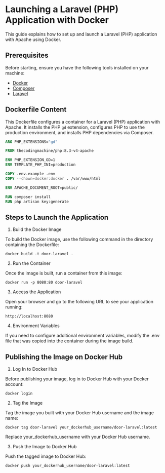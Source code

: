 # Launching a Laravel (PHP) Application with Docker

This guide explains how to set up and launch a Laravel (PHP) application with Apache using Docker.

## Prerequisites

Before starting, ensure you have the following tools installed on your machine:

- [Docker](https://www.docker.com/products/docker-desktop)
- [Composer](https://getcomposer.org/)
- [Laravel](https://laravel.com/docs/)

## Dockerfile Content

This Dockerfile configures a container for a Laravel (PHP) application with Apache. It installs the PHP `gd` extension, configures PHP to use the production environment, and installs PHP dependencies via Composer.

```Dockerfile
ARG PHP_EXTENSIONS="gd"

FROM thecodingmachine/php:8.3-v4-apache

ENV PHP_EXTENSION_GD=1
ENV TEMPLATE_PHP_INI=production

COPY .env.example .env
COPY --chown=docker:docker . /var/www/html

ENV APACHE_DOCUMENT_ROOT=public/

RUN composer install
RUN php artisan key:generate

```
## Steps to Launch the Application

1. Build the Docker Image

To build the Docker image, use the following command in the directory containing the Dockerfile:

```
docker build -t door-laravel .
```

2. Run the Container

Once the image is built, run a container from this image:

```
docker run -p 8080:80 door-laravel
```

3. Access the Application

Open your browser and go to the following URL to see your application running:

```
http://localhost:8080
```

4. Environment Variables

If you need to configure additional environment variables, modify the .env file that was copied into the container during the image build.

## Publishing the Image on Docker Hub

1. Log In to Docker Hub

Before publishing your image, log in to Docker Hub with your Docker account:

```
docker login
```

2. Tag the Image

Tag the image you built with your Docker Hub username and the image name:

```
docker tag door-laravel your_dockerhub_username/door-laravel:latest
```
Replace your_dockerhub_username with your Docker Hub username.

3. Push the Image to Docker Hub

Push the tagged image to Docker Hub:

```
docker push your_dockerhub_username/door-laravel:latest
```


